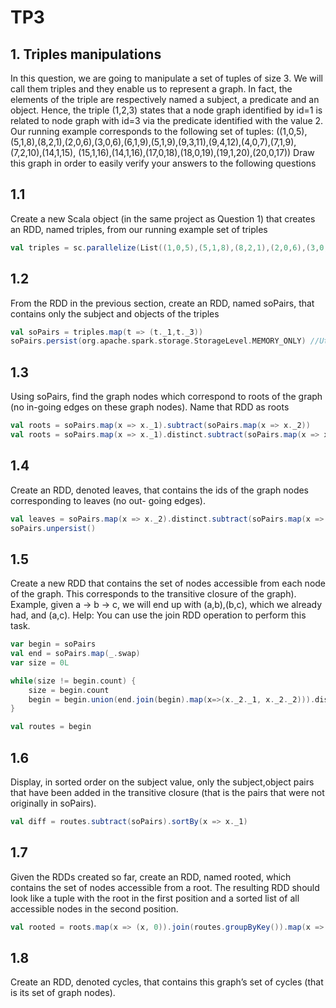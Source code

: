 # TP3

## 1. Triples manipulations

In this question, we are going to manipulate a set of tuples of size 3. We will call them triples and they enable
us to represent a graph. In fact, the elements of the triple are respectively named a subject, a predicate and
an object. Hence, the triple (1,2,3) states that a node graph identified by id=1 is related to node graph with
id=3 via the predicate identified with the value 2.
Our running example corresponds to the following set of tuples:
((1,0,5),(5,1,8),(8,2,1),(2,0,6),(3,0,6),(6,1,9),(5,1,9),(9,3,11),(9,4,12),(4,0,7),(7,1,9),(7,2,10),(14,1,15),
(15,1,16),(14,1,16),(17,0,18),(18,0,19),(19,1,20),(20,0,17))
Draw this graph in order to easily verify your answers to the following questions

## 1.1 
Create a new Scala object (in the same project as Question 1) that creates an RDD, named triples, from
our running example set of triples

```scala
val triples = sc.parallelize(List((1,0,5),(5,1,8),(8,2,1),(2,0,6),(3,0,6),(6,1,9),(5,1,9),(9,3,11),(9,4,12),(4,0,7),(7,1,9),(7,2,10),(14,1,15),(15,1,16),(14,1,16),(17,0,18),(18,0,19),(19,1,20),(20,0,17)))
```

## 1.2
From the RDD in the previous section, create an RDD, named soPairs, that contains only the subject and
objects of the triples

```scala
val soPairs = triples.map(t => (t._1,t._3))
soPairs.persist(org.apache.spark.storage.StorageLevel.MEMORY_ONLY) //Utilisé plusieurs fois -> le faire persister en mémoire
```

## 1.3
Using soPairs, find the graph nodes which correspond to roots of the graph (no in-going edges on these graph
nodes). Name that RDD as roots

```scala
val roots = soPairs.map(x => x._1).subtract(soPairs.map(x => x._2))
val roots = soPairs.map(x => x._1).distinct.subtract(soPairs.map(x => x._2))
```

## 1.4
Create an RDD, denoted leaves, that contains the ids of the graph nodes corresponding to leaves (no out-
going edges).

```scala
val leaves = soPairs.map(x => x._2).distinct.subtract(soPairs.map(x => x._1))
soPairs.unpersist()
```

## 1.5
Create a new RDD that contains the set of nodes accessible from each node of the graph. This corresponds
to the transitive closure of the graph). Example, given a → b → c, we will end up with (a,b),(b,c), which
we already had, and (a,c). Help: You can use the join RDD operation to perform this task.

```scala
var begin = soPairs
val end = soPairs.map(_.swap)
var size = 0L

while(size != begin.count) {
    size = begin.count
    begin = begin.union(end.join(begin).map(x=>(x._2._1, x._2._2))).distinct
}

val routes = begin
```

## 1.6
Display, in sorted order on the subject value, only the subject,object pairs that have been added in the transitive closure (that is the pairs that were not originally in soPairs).

```scala
val diff = routes.subtract(soPairs).sortBy(x => x._1)
```

##  1.7
Given the RDDs created so far, create an RDD, named rooted, which contains the set of nodes accessible from a root. The resulting RDD should look like a tuple with the root in the first position and a sorted list of all accessible nodes in the second position.

```scala
val rooted = roots.map(x => (x, 0)).join(routes.groupByKey()).map(x => (x._1, x._2._2.toList))
```

## 1.8
Create an RDD, denoted cycles, that contains this graph’s set of cycles (that is its set of graph nodes).

```scala

```